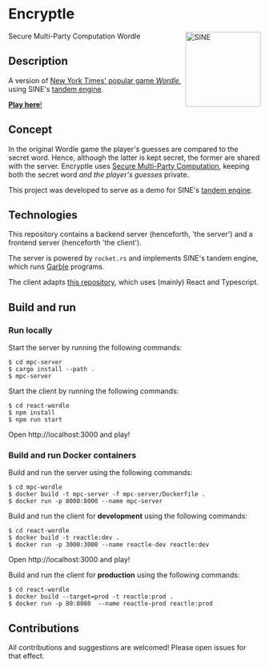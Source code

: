 # Encryptle

<img src="https://avatars.githubusercontent.com/u/67928740?s=200&v=4" alt="SINE" height="150" align="right"/> 

Secure Multi-Party Computation Wordle

## Description

A version of [New York Times' popular game _Wordle_](https://www.nytimes.com/games/wordle/index.html), using SINE's [tandem engine](https://github.com/sine-fdn/wrk17-alpha). 

[__Play here__!](https://mpc-wordle.fly.dev)

## Concept

In the original Wordle game the player's guesses are compared to the secret word. 
Hence, although the latter is kept secret, the former are shared with the server.
Encryptle uses [Secure Multi-Party Computation](https://sine.foundation/library/002-smpc), 
keeping both the secret word _and the player's guesses_ private.

This project was developed to serve as a demo for SINE's [tandem engine](https://github.com/sine-fdn/wrk17-alpha). 

## Technologies

This repository contains a backend server (henceforth, 'the server') and a frontend server (henceforth 'the client').

The server is powered by `rocket.rs` and implements SINE's tandem engine, which runs [Garble](https://github.com/sine-fdn/garble-lang) programs.

The client adapts [this repository](https://github.com/cwackerfuss/react-wordle), which uses (mainly) React and Typescript. 

## Build and run

### Run locally

Start the server by running the following commands:
```
$ cd mpc-server
$ cargo install --path . 
$ mpc-server
```

Start the client by running the following commands:
```
$ cd react-wordle
$ npm install
$ npm run start
```
Open http://localhost:3000 and play!

### Build and run Docker containers

Build and run the server using the following commands:
```
$ cd mpc-wordle
$ docker build -t mpc-server -f mpc-server/Dockerfile .
$ docker run -p 8000:8000 --name mpc-server
```

Build and run the client for __development__ using the following commands:
```
$ cd react-wordle
$ docker build -t reactle:dev .
$ docker run -p 3000:3000 --name reactle-dev reactle:dev
```
Open http://localhost:3000 and play!

Build and run the client for __production__ using the following commands:
```
$ cd react-wordle
$ docker build --target=prod -t reactle:prod .
$ docker run -p 80:8080  --name reactle-prod reactle:prod
```

## Contributions

All contributions and suggestions are welcomed! Please open issues for that effect.

